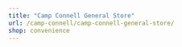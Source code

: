 ```yaml
---
title: "Camp Connell General Store"
url: /camp-connell/camp-connell-general-store/
shop: convenience
---
```

